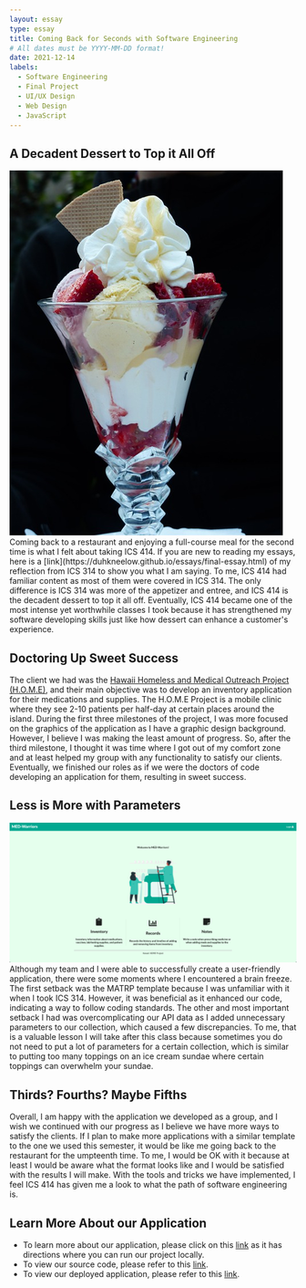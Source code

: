 ```yaml
---
layout: essay
type: essay
title: Coming Back for Seconds with Software Engineering
# All dates must be YYYY-MM-DD format!
date: 2021-12-14
labels:
  - Software Engineering
  - Final Project
  - UI/UX Design
  - Web Design
  - JavaScript
---
```


## A Decadent Dessert to Top it All Off
<img class="ui medium right floated image" src="../images/sundae.jpg">
Coming back to a restaurant and enjoying a full-course meal for the second time is what I felt about taking ICS 414.  If you are new to reading my essays, here is a [link](https://duhkneelow.github.io/essays/final-essay.html) of my reflection from ICS 314 to show you what I am saying.  To me, ICS 414 had familiar content as most of them were covered in ICS 314.  The only difference is ICS 314 was more of the appetizer and entree, and ICS 414 is the decadent dessert to top it all off.  Eventually, ICS 414 became one of the most intense yet worthwhile classes I took because it has strengthened my software developing skills just like how dessert can enhance a customer's experience.

## Doctoring Up Sweet Success
The client we had was the [Hawaii Homeless and Medical Outreach Project (H.O.M.E)](https://sites.google.com/view/hawaiihomeproject/about?authuser=0), and their main objective was to develop an inventory application for their medications and supplies.  The H.O.M.E Project is a mobile clinic where they see 2-10 patients per half-day at certain places around the island.  During the first three milestones of the project, I was more focused on the graphics of the application as I have a graphic design background.  However, I believe I was making the least amount of progress.  So, after the third milestone, I thought it was time where I got out of my comfort zone and at least helped my group with any functionality to satisfy our clients.  Eventually, we finished our roles as if we were the doctors of code developing an application for them, resulting in sweet success.

## Less is More with Parameters
<img class="ui huge centered image" src="../images/medLandingPage.png">
Although my team and I were able to successfully create a user-friendly application, there were some moments where I encountered a brain freeze.  The first setback was the MATRP template because I was unfamiliar with it when I took ICS 314.  However, it was beneficial as it enhanced our code, indicating a way to follow coding standards.  The other and most important setback I had was overcomplicating our API data as I added unnecessary parameters to our collection, which caused a few discrepancies.  To me, that is a valuable lesson I will take after this class because sometimes you do not need to put a lot of parameters for a certain collection, which is similar to putting too many toppings on an ice cream sundae where certain toppings can overwhelm your sundae.

## Thirds?  Fourths?  Maybe Fifths
Overall, I am happy with the application we developed as a group, and I wish we continued with our progress as I believe we have more ways to satisfy the clients.  If I plan to make more applications with a similar template to the one we used this semester, it would be like me going back to the restaurant for the umpteenth time.  To me, I would be OK with it because at least I would be aware what the format looks like and I would be satisfied with the results I will make.  With the tools and tricks we have implemented, I feel ICS 414 has given me a look to what the path of software engineering is.

## Learn More About our Application
- To learn more about our application, please click on this [link](https://med-warriors.github.io) as it has directions where you can run our project locally.
- To view our source code, please refer to this [link](https://github.com/med-warriors/project).
- To view our deployed application, please refer to this [link](https://medwarriors.meteorapp.com/#/).
